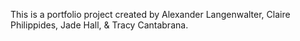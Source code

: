 This is a portfolio project created by Alexander Langenwalter, Claire Philippides, Jade Hall, & Tracy Cantabrana.
